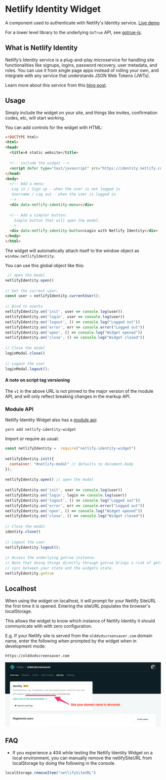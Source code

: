 # Netlify Identity Widget

A component used to authenticate with Netlify's Identity service. [Live demo](https://identity.netlify.com)

For a lower level library to the underlying `GoTrue` API, see [gotrue-js](https://github.com/netlify/gotrue-js).

## What is Netlify Identity
Netlify’s Identity service is a plug-and-play microservice for handling site functionalities like signups, logins, password recovery, user metadata, and roles. You can use it from single page apps instead of rolling your own, and integrate with any service that understands JSON Web Tokens (JWTs).

Learn more about this service from this [blog post](https://www.netlify.com/blog/2017/09/07/introducing-built-in-identity-service-to-streamline-user-management/).

## Usage

Simply include the widget on your site, and things like invites, confirmation codes, etc, will start working.

You can add controls for the widget with HTML:

```html
<!DOCTYPE html>
<html>
<head>
  <title>A static website</title>

  <!-- include the widget -->
  <script defer type="text/javascript" src="https://identity.netlify.com/v1/netlify-identity-widget.js"></script>
</head>
<body>
  <!-- Add a menu:
   Log in / Sign up - when the user is not logged in
   Username / Log out - when the user is logged in
  -->
  <div data-netlify-identity-menu></div>

  <!-- Add a simpler button:
    Simple button that will open the modal.
  -->
  <div data-netlify-identity-button>Login with Netlify Identity</div>
</body>
</html>
```

The widget will automatically attach itself to the window object as `window.netlifyIdentity`.

You can use this global object like this:

```js
 // open the modal
netlifyIdentity.open()

// Get the current user:
const user = netlifyIdentity.currentUser();

// Bind to events
netlifyIdentity.on('init', user => console.log(user))
netlifyIdentity.on('login', user => console.log(user))
netlifyIdentity.on('logout', () => console.log("Logged out"))
netlifyIdentity.on('error', err => console.error("Logged out"))
netlifyIdentity.on('open', () => console.log("Widget opened"))
netlifyIdentity.on('close', () => console.log("Widget closed"))

// Close the modal
loginModal.close()

// Logout the user
loginModal.logout();
```

#### A note on script tag versioning

The `v1` in the above URL is not pinned to the major version of the module API, and will only reflect breaking changes in the
markup API.

### Module API

Netlify Identity Widget also has a [module api](https://www.npmjs.com/package/netlify-identity-widget):

```
yarn add netlify-identity-widget
```

Import or require as usual:

```js
const netlifyIdentity =  require("netlify-identity-widget")

netlifyIdentity.init({
  container: "#netlify-modal" // defaults to document.body
});

netlifyIdentity.open() // open the modal

netlifyIdentity.on('init', user => console.log(user))
netlifyIdentity.on('login', login => console.log(user))
netlifyIdentity.on('logout', () => console.log("Logged out"))
netlifyIdentity.on('error', err => console.error("Logged out"))
netlifyIdentity.on('open', () => console.log("Widget opened"))
netlifyIdentity.on('close', () => console.log("Widget closed"))

// Close the modal
identity.close()

// Logout the user
netlifyIdentity.logout();

// Access the underlying gotrue instance.
// Note that doing things directly through gotrue brings a risk of getting out of
// sync between your state and the widgets state.
netlifyIdentity.gotrue
```

## Localhost

When using the widget on localhost, it will prompt for your Netlify SiteURL the first time it is opened. Entering the siteURL populates the browser's localStorage.

This allows the widget to know which instance of Netlify Identity it should communicate with with zero
configuration.

E.g. If your Netlify site is served from the `olddvdscreensaver.com` domain name, enter the following when prompted by the widget when in development mode:

```
https://olddvdscreensaver.com
```

![](devmode.png)

## FAQ

- If you experience a 404 while testing the Netlify Identity Widget on a local environment, you can
manually remove the netlifySiteURL from localStorage by doing the following in the console.

```js
localStorage.removeItem("netlifySiteURL")
```
